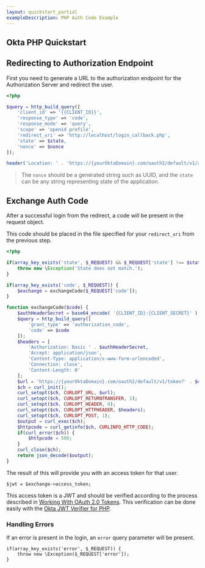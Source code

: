 ```yaml
---
layout: quickstart_partial
exampleDescription: PHP Auth Code Example
---
```


## Okta PHP Quickstart

## Redirecting to Authorization Endpoint
First you need to generate a URL to the authorization endpoint for the Authorization Server and redirect the user.

```php
<?php

$query = http_build_query([
    'client_id' => '{{CLIENT_ID}}',
    'response_type' => 'code',
    'response_mode' => 'query',
    'scope' => 'openid profile',
    'redirect_uri' => 'http://localhost/login_callback.php',
    'state' => $state,
    'nonce' => $nonce
]);

header('Location: ' . 'https://{yourOktaDomain}.com/oauth2/default/v1/authorize?'.$query);
```
> The `nonce` should be a generated string such as UUID, and the `state` can be any string representing state of the
application.

## Exchange Auth Code
After a successful login from the redirect, a code will be present in the request object.

This code should be placed in the file specified for your `redirect_uri` from the previous step.

```php
<?php

if(array_key_exists('state', $_REQUEST) && $_REQUEST['state'] !== $state) {
    throw new \Exception('State does not match.');
}

if(array_key_exists('code', $_REQUEST)) {
    $exchange = exchangeCode($_REQUEST['code']);
}

function exchangeCode($code) {
    $authHeaderSecret = base64_encode( '{CLIENT_ID}:{CLIENT_SECRET}' );
    $query = http_build_query([
        'grant_type' => 'authorization_code',
        'code' => $code
    ]);
    $headers = [
        'Authorization: Basic ' . $authHeaderSecret,
        'Accept: application/json',
        'Content-Type: application/x-www-form-urlencoded',
        'Connection: close',
        'Content-Length: 0'
    ];
    $url = 'https://{yourOktaDomain}.com/oauth2/default/v1/token?' . $query;
    $ch = curl_init();
    curl_setopt($ch, CURLOPT_URL, $url);
    curl_setopt($ch, CURLOPT_RETURNTRANSFER, 1);
    curl_setopt($ch, CURLOPT_HEADER, 0);
    curl_setopt($ch, CURLOPT_HTTPHEADER, $headers);
    curl_setopt($ch, CURLOPT_POST, 1);
    $output = curl_exec($ch);
    $httpcode = curl_getinfo($ch, CURLINFO_HTTP_CODE);
    if(curl_error($ch)) {
        $httpcode = 500;
    }
    curl_close($ch);
    return json_decode($output);
}
```

The result of this will provide you with an access token for that user.

```php?start_inline=true
$jwt = $exchange->access_token;
```

This access token is a JWT and should be verified according to the process described in [Working With OAuth 2.0 Tokens](/authentication-guide/tokens/).  This verification can be done easily with the [Okta JWT Verifier for PHP](https://github.com/okta/okta-jwt-verifier-php).

### Handling Errors
If an error is present in the login, an `error` query parameter will be present.

```php?start_inline=true
if(array_key_exists('error', $_REQUEST)) {
    throw new \Exception($_REQUEST['error']);
}
```
